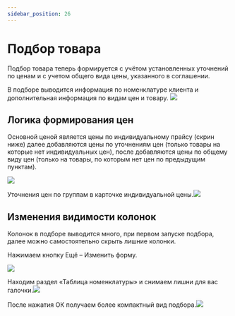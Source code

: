 ```yaml
---
sidebar_position: 26
---
```


# Подбор товара

Подбор товара теперь формируется с учётом установленных уточнений по ценам и с учетом общего вида цены, указанного в соглашении.

В подборе выводится информация по номенклатуре клиента и дополнительная информация по видам цен и товару. ![](./img/podbor-tovara/Aspose.Words.27ffdebf-8c6f-4345-b019-a365fe778e11.001.png)
## Логика формирования цен
Основной ценой является цены по индивидуальному прайсу (скрин ниже) далее добавляются цены по уточнениям цен (только товары на которые нет индивидуальных цен), после добавляются цены по общему виду цен (только на товары, по которым нет цен по предыдущим пунктам).

![](./img/podbor-tovara/Aspose.Words.27ffdebf-8c6f-4345-b019-a365fe778e11.002.png)

Уточнения цен по группам в карточке индивидуальной цены.![](./img/podbor-tovara/Aspose.Words.27ffdebf-8c6f-4345-b019-a365fe778e11.003.png)

## Изменения видимости колонок
Колонок в подборе выводится много, при первом запуске подбора, далее можно самостоятельно скрыть лишние колонки.

Нажимаем кнопку Ещё – Изменить форму.

![](./img/podbor-tovara/Aspose.Words.27ffdebf-8c6f-4345-b019-a365fe778e11.004.png)

Находим раздел «Таблица номенклатуры» и снимаем лишни для вас галочки.![](./img/podbor-tovara/Aspose.Words.27ffdebf-8c6f-4345-b019-a365fe778e11.005.png)

После нажатия ОК получаем более компактный вид подбора.![](./img/podbor-tovara/Aspose.Words.27ffdebf-8c6f-4345-b019-a365fe778e11.006.png)
